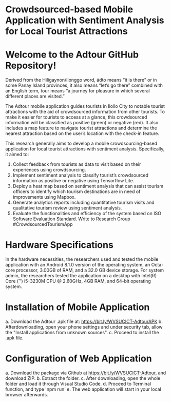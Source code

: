 # Crowdsourced-based Mobile Application with Sentiment Analysis for Local Tourist Attractions
# Welcome to the Adtour GitHub Repository!
Derived from the Hiligaynon/Ilonggo word, ádto means “it is there” or in some Panay Island provinces, it also means “let’s go there” combined with an English term, tour means “a journey for pleasure in which several different places are visited.”

The Adtour mobile application guides tourists in Iloilo City to notable tourist attractions with the aid of crowdsourced information from other tourists. To make it easier for tourists to access at a glance, this crowdsourced information will be classified as positive (green) or negative (red). It also includes a map feature to navigate tourist attractions and determine the nearest attraction based on the user’s location with the check-in feature.


This research generally aims to develop a mobile 
crowdsourcing-based application for local tourist attractions with sentiment analysis.
Specifically, it aimed to:
1. Collect feedback from tourists as data to visit based on their experiences using crowdsourcing.
2. Implement sentiment analysis to classify tourist’s crowdsourced information as positive or negative using Tensorflow Lite.
3. Deploy a heat map based on sentiment analysis that can assist tourism officers to identify which tourism destinations are in need of improvements using Mapbox.
4. Generate analytics reports including quantitative tourism visits and qualitative tourism review using sentiment analysis.
5. Evaluate the functionalities and efficiency of the system based on ISO Software Evaluation Standard.
Write to Research Group #CrowdsourcedTourismApp

# Hardware Specifications
In the hardware necessities, the researchers used and tested the mobile application with an Android 8.1.0 version of the operating system, an Octa-core processor, 3.00GB of RAM, and a 32.0 GB device storage. For system admin, the researchers tested the application on a desktop with Intel(R) Core (™) i5-3230M CPU @ 2.60GHz, 4GB RAM, and 64-bit operating system.

# Installation of Mobile Application
a. Download the Adtour .apk file at: 
https://bit.ly/WVSUCICT-AdtourAPK
b. Afterdownloading, open your phone settings and under security tab, allow the "Install applications from unknown sources".
c. Proceed to install the .apk file.

# Configuration of Web Application
a. Download the package via Github at 
https://bit.ly/WVSUCICT-Adtour, and download ZIP.
b. Extract the folder.
c. After downloading, open the whole folder and load it through Visual Studio Code.
d. Proceed to Terminal function, and type 'npm run'
e. The web application will start in your local browser afterwards.
